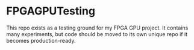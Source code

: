 # FPGAGPUTesting
This repo exists as a testing ground for my FPGA GPU project. It contains many experiments, but code should be moved to its own unique repo if it becomes production-ready.
